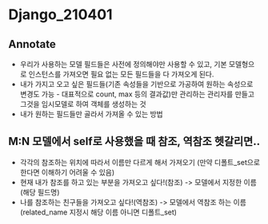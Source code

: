 # Django_210401



## Annotate

- 우리가 사용하는 모델 필드들은 사전에 정의해야만 사용할 수 있고, 기본 모델형으로 인스턴스를 가져오면 필요 없는 모든 필드들을 다 가져오게 된다.
- 내가 가지고 오고 싶은 필드들(기존 속성들을 기반으로 가공하여 원하는 속성으로 변경도 가능 - 대표적으로 count, max 등의 결과값)만 관리하는 관리자를 만들고 그것을 임시모델로 하여 객체를 생성하는 것
- 내가 원하는 필드들만 골라서 가져올 수 있는 방법



## M:N 모델에서 self로 사용했을 때 참조, 역참조 헷갈리면..

- 각각의 참조하는 위치에 따라서 이름만 다르게 해서 가져오기 (만약 디폴트_set으로 한다면 이해하기 어려울 수 있음)
- 현재 내가 참조를 하고 있는 부분을 가져오고 싶다!(참조) -> 모델에서 지정한 이름(해당 필드명)
- 나를 참조하는 친구들을 가져오고 싶다!(역참조) -> 모델에서 역참조 하는 이름 (related_name 지정시 해당 이름 아니면 디폴트_set)